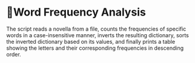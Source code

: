 # 📖Word Frequency Analysis

The script reads a novella from a file, counts the frequencies of specific words in a case-insensitive manner, 
inverts the resulting dictionary, sorts the inverted dictionary based on its values, and finally prints a table 
showing the letters and their corresponding frequencies in descending order.
